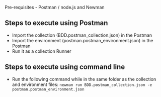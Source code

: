 Pre-requisites - Postman / node.js and Newman

## Steps to execute using Postman
* Import the collection (BDD.postman_collection.json) in the Postman
* Import the environment (postman.postman_environment.json) in the Postman
* Run it as a collection Runner

## Steps to execute using command line
* Run the following command while in the same folder as the collection and environment files:
`newman run BDD.postman_collection.json -e postman.postman_environment.json`
